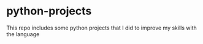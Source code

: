 # python-projects
This repo includes some python projects that I did to improve my skills with the language
